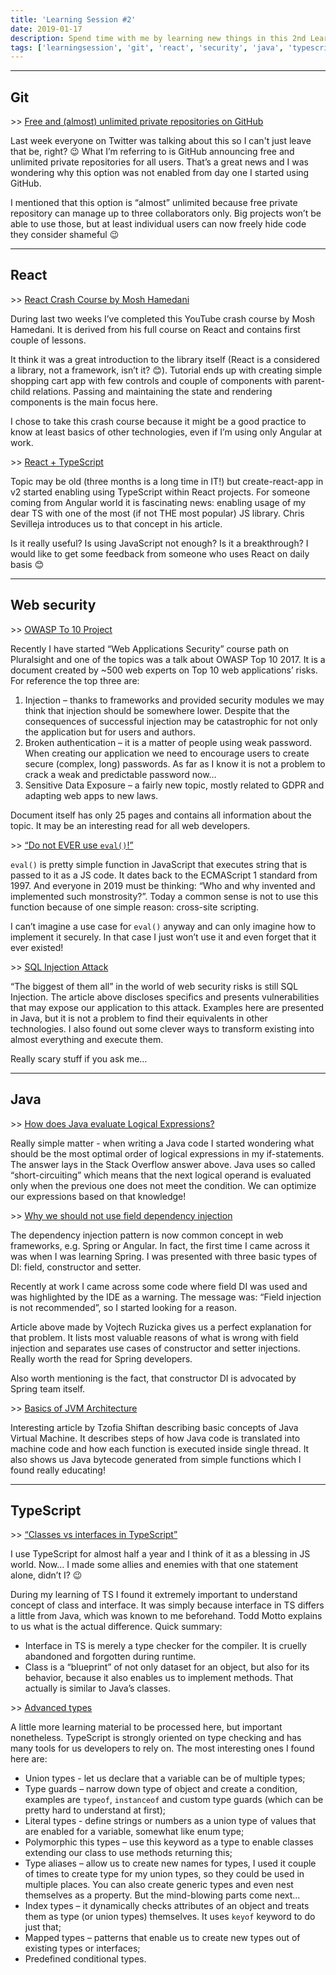 ```yaml
---
title: 'Learning Session #2'
date: 2019-01-17
description: Spend time with me by learning new things in this 2nd Learning Session!
tags: ['learningsession', 'git', 'react', 'security', 'java', 'typescript']
---
```


---

## Git

\>> [Free and (almost) unlimited private repositories on GitHub](https://blog.github.com/2019-01-07-new-year-new-github/)

Last week everyone on Twitter was talking about this so I can't just leave that be, right? 😉 What I’m referring to is GitHub announcing free and unlimited private repositories for all users. That’s a great news and I was wondering why this option was not enabled from day one I started using GitHub.

I mentioned that this option is “almost” unlimited because free private repository can manage up to three collaborators only. Big projects won’t be able to use those, but at least individual users can now freely hide code they consider shameful 😉

---

## React

\>> [React Crash Course by Mosh Hamedani](https://www.youtube.com/watch?v=Ke90Tje7VS0)

During last two weeks I’ve completed this YouTube crash course by Mosh Hamedani. It is derived from his full course on React and contains first couple of lessons.

It think it was a great introduction to the library itself (React is a considered a library, not a framework, isn’t it? 😊). Tutorial ends up with creating simple shopping cart app with few controls and couple of components with parent-child relations. Passing and maintaining the state and rendering components is the main focus here.

I chose to take this crash course because it might be a good practice to know at least basics of other technologies, even if I’m using only Angular at work.

\>> [React + TypeScript](https://scotch.io/tutorials/using-create-react-app-v2-and-typescript)

Topic may be old (three months is a long time in IT!) but create-react-app in v2 started enabling using TypeScript within React projects. For someone coming from Angular world it is fascinating news: enabling usage of my dear TS with one of the most (if not THE most popular) JS library. Chris Sevilleja introduces us to that concept in his article.

Is it really useful? Is using JavaScript not enough? Is it a breakthrough? I would like to get some feedback from someone who uses React on daily basis 😊

---

## Web security

\>> [OWASP To 10 Project](https://www.owasp.org/index.php/Category:OWASP_Top_Ten_Project)

Recently I have started “Web Applications Security” course path on Pluralsight and one of the topics was a talk about OWASP Top 10 2017. It is a document created by ~500 web experts on Top 10 web applications’ risks. For reference the top three are:

1. Injection – thanks to frameworks and provided security modules we may think that injection should be somewhere lower. Despite that the consequences of successful injection may be catastrophic for not only the application but for users and authors.
2. Broken authentication – it is a matter of people using weak password. When creating our application we need to encourage users to create secure (complex, long) passwords. As far as I know it is not a problem to crack a weak and predictable password now…
3. Sensitive Data Exposure – a fairly new topic, mostly related to GDPR and adapting web apps to new laws.

Document itself has only 25 pages and contains all information about the topic. It may be an interesting read for all web developers.

\>> [“Do not EVER use `eval()`!”](https://developer.mozilla.org/en-US/docs/Web/JavaScript/Reference/Global_Objects/eval)

`eval()` is pretty simple function in JavaScript that executes string that is passed to it as a JS code. It dates back to the ECMAScript 1 standard from 1997. And everyone in 2019 must be thinking: “Who and why invented and implemented such monstrosity?”. Today a common sense is not to use this function because of one simple reason: cross-site scripting.

I can’t imagine a use case for `eval()` anyway and can only imagine how to implement it securely. In that case I just won’t use it and even forget that it ever existed!

\>> [SQL Injection Attack](https://www.veracode.com/security/sql-injection)

“The biggest of them all” in the world of web security risks is still SQL Injection. The article above discloses specifics and presents vulnerabilities that may expose our application to this attack. Examples here are presented in Java, but it is not a problem to find their equivalents in other technologies. I also found out some clever ways to transform existing into almost everything and execute them.

Really scary stuff if you ask me…

---

## Java

\>> [How does Java evaluate Logical Expressions?](https://stackoverflow.com/questions/6352139/does-java-evaluate-remaining-conditions-after-boolean-result-is-known/6352184#6352184)

Really simple matter - when writing a Java code I started wondering what should be the most optimal order of logical expressions in my if-statements. The answer lays in the Stack Overflow answer above. Java uses so called “short-circuiting” which means that the next logical operand is evaluated only when the previous one does not meet the condition. We can optimize our expressions based on that knowledge!

\>> [Why we should not use field dependency injection](https://www.vojtechruzicka.com/field-dependency-injection-considered-harmful)

The dependency injection pattern is now common concept in web frameworks, e.g. Spring or Angular. In fact, the first time I came across it was when I was learning Spring. I was presented with three basic types of DI: field, constructor and setter.

Recently at work I came across some code where field DI was used and was highlighted by the IDE as a warning. The message was: “Field injection is not recommended”, so I started looking for a reason.

Article above made by Vojtech Ruzicka gives us a perfect explanation for that problem. It lists most valuable reasons of what is wrong with field injection and separates use cases of constructor and setter injections. Really worth the read for Spring developers.

Also worth mentioning is the fact, that constructor DI is advocated by Spring team itself.

\>> [Basics of JVM Architecture](https://blog.overops.com/jvm-architecture-101-get-to-know-your-virtual-machine/)

Interesting article by Tzofia Shiftan describing basic concepts of Java Virtual Machine. It describes steps of how Java code is translated into machine code and how each function is executed inside single thread. It also shows us Java bytecode generated from simple functions which I found really educating!

---

## TypeScript

\>> [“Classes vs interfaces in TypeScript”](https://toddmotto.com/classes-vs-interfaces-in-typescript)

I use TypeScript for almost half a year and I think of it as a blessing in JS world. Now… I made some allies and enemies with that one statement alone, didn’t I? 😉

During my learning of TS I found it extremely important to understand concept of class and interface. It was simply because interface in TS differs a little from Java, which was known to me beforehand. Todd Motto explains to us what is the actual difference. Quick summary:

- Interface in TS is merely a type checker for the compiler. It is cruelly abandoned and forgotten during runtime.
- Class is a “blueprint” of not only dataset for an object, but also for its behavior, because it also enables us to implement methods. That actually is similar to Java’s classes.

\>> [Advanced types](https://www.typescriptlang.org/docs/handbook/advanced-types.html)

A little more learning material to be processed here, but important nonetheless. TypeScript is strongly oriented on type checking and has many tools for us developers to rely on. The most interesting ones I found here are:

- Union types - let us declare that a variable can be of multiple types;
- Type guards – narrow down type of object and create a condition, examples are `typeof`, `instanceof` and custom type guards (which can be pretty hard to understand at first);
- Literal types - define strings or numbers as a union type of values that are enabled for a variable, somewhat like enum type;
- Polymorphic this types – use this keyword as a type to enable classes extending our class to use methods returning this;
- Type aliases – allow us to create new names for types, I used it couple of times to create type for my union types, so they could be used in multiple places. You can also create generic types and even nest themselves as a property. But the mind-blowing parts come next… 
- Index types – it dynamically checks attributes of an object and treats them as type (or union types) themselves. It uses `keyof` keyword to do just that;
- Mapped types – patterns that enable us to create new types out of existing types or interfaces;
- Predefined conditional types.